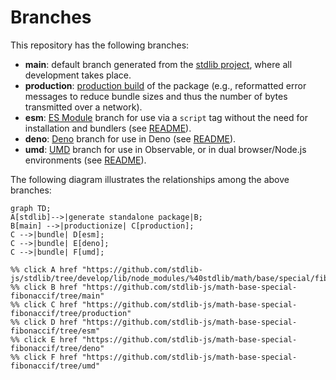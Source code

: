 <!--

@license Apache-2.0

Copyright (c) 2022 The Stdlib Authors.

Licensed under the Apache License, Version 2.0 (the "License");
you may not use this file except in compliance with the License.
You may obtain a copy of the License at

    http://www.apache.org/licenses/LICENSE-2.0

Unless required by applicable law or agreed to in writing, software
distributed under the License is distributed on an "AS IS" BASIS,
WITHOUT WARRANTIES OR CONDITIONS OF ANY KIND, either express or implied.
See the License for the specific language governing permissions and
limitations under the License.

-->

# Branches

This repository has the following branches:

-   **main**: default branch generated from the [stdlib project][stdlib-url], where all development takes place.
-   **production**: [production build][production-url] of the package (e.g., reformatted error messages to reduce bundle sizes and thus the number of bytes transmitted over a network).
-   **esm**: [ES Module][esm-url] branch for use via a `script` tag without the need for installation and bundlers (see [README][esm-readme]).
-   **deno**: [Deno][deno-url] branch for use in Deno (see [README][deno-readme]).
-   **umd**: [UMD][umd-url] branch for use in Observable, or in dual browser/Node.js environments (see [README][umd-readme]).

The following diagram illustrates the relationships among the above branches:

```mermaid
graph TD;
A[stdlib]-->|generate standalone package|B;
B[main] -->|productionize| C[production];
C -->|bundle| D[esm];
C -->|bundle| E[deno];
C -->|bundle| F[umd];

%% click A href "https://github.com/stdlib-js/stdlib/tree/develop/lib/node_modules/%40stdlib/math/base/special/fibonaccif"
%% click B href "https://github.com/stdlib-js/math-base-special-fibonaccif/tree/main"
%% click C href "https://github.com/stdlib-js/math-base-special-fibonaccif/tree/production"
%% click D href "https://github.com/stdlib-js/math-base-special-fibonaccif/tree/esm"
%% click E href "https://github.com/stdlib-js/math-base-special-fibonaccif/tree/deno"
%% click F href "https://github.com/stdlib-js/math-base-special-fibonaccif/tree/umd"
```

[stdlib-url]: https://github.com/stdlib-js/stdlib/tree/develop/lib/node_modules/%40stdlib/math/base/special/fibonaccif
[production-url]: https://github.com/stdlib-js/math-base-special-fibonaccif/tree/production
[deno-url]: https://github.com/stdlib-js/math-base-special-fibonaccif/tree/deno
[deno-readme]: https://github.com/stdlib-js/math-base-special-fibonaccif/blob/deno/README.md
[umd-url]: https://github.com/stdlib-js/math-base-special-fibonaccif/tree/umd
[umd-readme]: https://github.com/stdlib-js/math-base-special-fibonaccif/blob/umd/README.md
[esm-url]: https://github.com/stdlib-js/math-base-special-fibonaccif/tree/esm
[esm-readme]: https://github.com/stdlib-js/math-base-special-fibonaccif/blob/esm/README.md